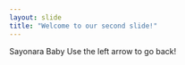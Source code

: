 ```yaml
---
layout: slide
title: "Welcome to our second slide!"
---
```

Sayonara Baby
Use the left arrow to go back!
